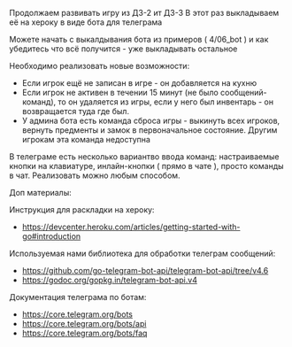 Продолжаем развивать игру из ДЗ-2 ит ДЗ-3
В этот раз выкладываем её на хероку в виде бота для телеграма

Можете начать с выкалдывания бота из примеров ( 4/06_bot ) и как убедитесь что всё получится - уже выкладывать остальное

Необходимо реализовать новые возможности:
* Если игрок ещё не записан в игре - он добавляется на кухню
* Если игрок не активен в течении 15 минут (не было сообщений-команд), то он удаляется из игры, если у него был инвентарь - он возвращается туда где был.
* У админа бота есть команда сброса игры - выкинуть всех игроков, вернуть предменты и замок в первоначальное состояние. Другим игрокам эта команда недоступна

В телеграме есть несколько вариантво ввода команд: настраиваемые кнопки на клавиатуре, инлайн-кнопки ( прямо в чате ), просто команды в чат. Реализовать можно любым способом.

Доп материалы:

Инструкция для раскладки на хероку:
* https://devcenter.heroku.com/articles/getting-started-with-go#introduction

Используемая нами библиотека для обработки телеграм сообщений:
* https://github.com/go-telegram-bot-api/telegram-bot-api/tree/v4.6
* https://godoc.org/gopkg.in/telegram-bot-api.v4

Документация телеграма по ботам:
* https://core.telegram.org/bots
* https://core.telegram.org/bots/api
* https://core.telegram.org/bots/faq
